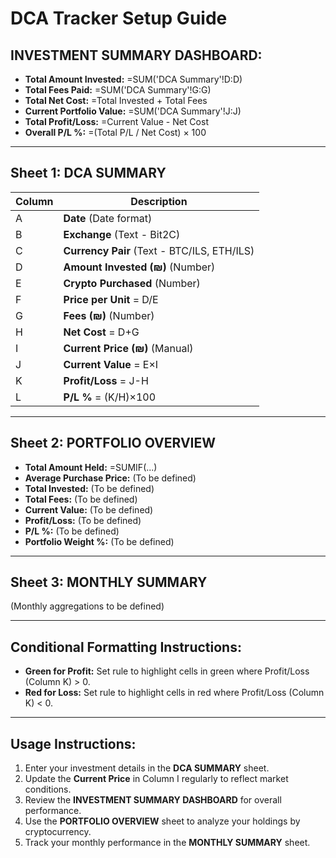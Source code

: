 # DCA Tracker Setup Guide

## INVESTMENT SUMMARY DASHBOARD:
- **Total Amount Invested:**  =SUM('DCA Summary'!D:D)
- **Total Fees Paid:**  =SUM('DCA Summary'!G:G)
- **Total Net Cost:**  =Total Invested + Total Fees
- **Current Portfolio Value:**  =SUM('DCA Summary'!J:J)
- **Total Profit/Loss:**  =Current Value - Net Cost
- **Overall P/L %:**  =(Total P/L / Net Cost) × 100

---

## Sheet 1: DCA SUMMARY
| Column | Description |
|---|---|
| A | **Date** (Date format) |
| B | **Exchange** (Text - Bit2C) |
| C | **Currency Pair** (Text - BTC/ILS, ETH/ILS) |
| D | **Amount Invested (₪)** (Number) |
| E | **Crypto Purchased** (Number) |
| F | **Price per Unit**  = D/E |
| G | **Fees (₪)** (Number) |
| H | **Net Cost** = D+G |
| I | **Current Price (₪)** (Manual) |
| J | **Current Value** = E×I |
| K | **Profit/Loss** = J-H |
| L | **P/L %** = (K/H)×100 |

---

## Sheet 2: PORTFOLIO OVERVIEW
- **Total Amount Held:** =SUMIF(...)
- **Average Purchase Price:** (To be defined)
- **Total Invested:** (To be defined)
- **Total Fees:** (To be defined)
- **Current Value:** (To be defined)
- **Profit/Loss:** (To be defined)
- **P/L %:** (To be defined)
- **Portfolio Weight %:** (To be defined)

---

## Sheet 3: MONTHLY SUMMARY
(Monthly aggregations to be defined)

---

## Conditional Formatting Instructions:
- **Green for Profit:** Set rule to highlight cells in green where Profit/Loss (Column K) > 0.
- **Red for Loss:** Set rule to highlight cells in red where Profit/Loss (Column K) < 0.

---

## Usage Instructions:
1. Enter your investment details in the **DCA SUMMARY** sheet.
2. Update the **Current Price** in Column I regularly to reflect market conditions.
3. Review the **INVESTMENT SUMMARY DASHBOARD** for overall performance.
4. Use the **PORTFOLIO OVERVIEW** sheet to analyze your holdings by cryptocurrency.
5. Track your monthly performance in the **MONTHLY SUMMARY** sheet.